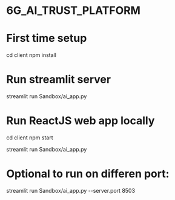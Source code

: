 # 6G_AI_TRUST_PLATFORM

# First time setup
cd client
npm install

# Run streamlit server
streamlit run Sandbox/ai_app.py

# Run ReactJS web app locally
cd client
npm start

streamlit run Sandbox/ai_app.py

# Optional to run on differen port:
streamlit run Sandbox/ai_app.py --server.port 8503
